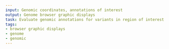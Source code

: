 ```yaml
---
input: Genomic coordinates, annotations of interest
output: Genome browser graphic displays
task: Evaluate genomic annotations for variants in region of interest
tags:
- browser graphic displays
- genome
- genomic
---
```

